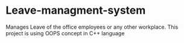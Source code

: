 # Leave-managment-system
Manages Leave of the office employees or any other workplace. This project is using OOPS concept in C++ language
